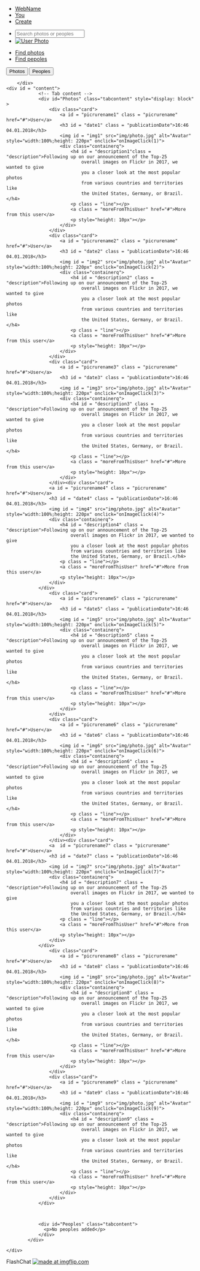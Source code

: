 <!DOCTYPE html PUBLIC "-//W3C//DTD XHTML 1.0 Transitional//EN" "http://www.w3.org/TR/xhtml1/DTD/xhtml1-transitional.dtd">
<html xmlns="http://www.w3.org/1999/xhtml">
<head>
<meta http-equiv="Content-Type" content="text/html; charset=utf-8" />
<title>Название страницы</title>
<link href = "css/style.css" type = "text/css" rel = "stylesheet"/>
<script src="js/jquery-3.2.1.min.js"></script>
<script src="js/galleryscript.js"></script>
</head>
<body>
	<div id = "weaper">
		<div id = "header">
			<div id = "top_header">
				<ul>
					<li><a id = "logo" class = "active"href = "gallery.htm">WebName</a></li>
					<li><a href = "#">You</a></li>
					<li><a href = "#">Create</a></li>
				</ul>
				<div id = "right_header">
					<ul>
						<li><input id = "search" type = "text" placeholder = "Search photos or peoples" onfocus = "searcjOnFocuse()" onblur = "searchOnBlur()" ></input></li>
						<li><a href = "#"><img class = "circular_img" src = "img\andrushka.jpg" alt = "User Photo"/></a></li>
					</ul>
				</div>
				<div id = "search_element">
				<ul>
						<li><a href = "#">Find photos</a></li>
						<li><a href = "#">Find pepoles</a></li>
					</ul>
				</div>
			</div>
			<!-- Tab links -->
				<div class="tab">
				  <button class="tablinks active" onclick="openTab(event, 'Photos')">Photos</button>
				  <button class="tablinks" onclick="openTab(event, 'Peoples')">Peoples</button>
				</div>

			
		</div>
	<div id = "content">
				<!-- Tab content -->
				<div id="Photos" class="tabcontent" style="display: block" >
					<div class="card">
						<a id = "picrurename1" class = "picrurename" href="#">User</a>
						<h3 id = "date1" class = "publicationDate">16:46 04.01.2018</h3>
						<img id = "img1" src="img/photo.jpg" alt="Avatar" style="width:100%;height: 220px" onclick="onImageClick(1)">
						<div class="containerq">
							<h4 id = "description1"class = "description">Following up on our announcement of the Top-25
								overall images on Flickr in 2017, we wanted to give
								you a closer look at the most popular photos
								from various countries and territories like
								the United States, Germany, or Brazil.</h4>
							<p class = "line"></p>
							<a class = "moreFromThisUser" href="#">More from this user</a>
							<p style="height: 10px"></p>
						</div>
					</div>
					<div class="card">
						<a id = "picrurename2" class = "picrurename" href="#">User</a>
						<h3 id = "date2" class = "publicationDate">16:46 04.01.2018</h3>
						<img id = "img2" src="img/photo.jpg" alt="Avatar" style="width:100%;height: 220px" onclick="onImageClick(2)">
						<div class="containerq">
							<h4 id = "description2" class = "description">Following up on our announcement of the Top-25
								overall images on Flickr in 2017, we wanted to give
								you a closer look at the most popular photos
								from various countries and territories like
								the United States, Germany, or Brazil.</h4>
							<p class = "line"></p>
							<a class = "moreFromThisUser" href="#">More from this user</a>
							<p style="height: 10px"></p>
						</div>
					</div>
					<div class="card">
						<a id = "picrurename3" class = "picrurename" href="#">User</a>
						<h3 id = "date3" class = "publicationDate">16:46 04.01.2018</h3>
						<img id = "img3" src="img/photo.jpg" alt="Avatar" style="width:100%;height: 220px" onclick="onImageClick(3)">
						<div class="containerq">
							<h4 id = "description3" class = "description">Following up on our announcement of the Top-25
								overall images on Flickr in 2017, we wanted to give
								you a closer look at the most popular photos
								from various countries and territories like
								the United States, Germany, or Brazil.</h4>
							<p class = "line"></p>
							<a class = "moreFromThisUser" href="#">More from this user</a>
							<p style="height: 10px"></p>
						</div>
					</div><div class="card">
					<a id = "picrurename4" class = "picrurename" href="#">User</a>
					<h3 id = "date4" class = "publicationDate">16:46 04.01.2018</h3>
					<img id = "img4" src="img/photo.jpg" alt="Avatar" style="width:100%;height: 220px" onclick="onImageClick(4)">
					<div class="containerq">
						<h4 id = "description4" class = "description">Following up on our announcement of the Top-25
							overall images on Flickr in 2017, we wanted to give
							you a closer look at the most popular photos
							from various countries and territories like
							the United States, Germany, or Brazil.</h4>
						<p class = "line"></p>
						<a class = "moreFromThisUser" href="#">More from this user</a>
						<p style="height: 10px"></p>
					</div>
				</div>
					<div class="card">
						<a id = "picrurename5" class = "picrurename" href="#">User</a>
						<h3 id = "date5" class = "publicationDate">16:46 04.01.2018</h3>
						<img id = "img5" src="img/photo.jpg" alt="Avatar" style="width:100%;height: 220px" onclick="onImageClick(5)">
						<div class="containerq">
							<h4 id = "description5" class = "description">Following up on our announcement of the Top-25
								overall images on Flickr in 2017, we wanted to give
								you a closer look at the most popular photos
								from various countries and territories like
								the United States, Germany, or Brazil.</h4>
							<p class = "line"></p>
							<a class = "moreFromThisUser" href="#">More from this user</a>
							<p style="height: 10px"></p>
						</div>
					</div>
					<div class="card">
						<a id = "picrurename6" class = "picrurename" href="#">User</a>
						<h3 id = "date6" class = "publicationDate">16:46 04.01.2018</h3>
						<img id = "img6" src="img/photo.jpg" alt="Avatar" style="width:100%;height: 220px" onclick="onImageClick(6)">
						<div class="containerq">
							<h4 id = "description6" class = "description">Following up on our announcement of the Top-25
								overall images on Flickr in 2017, we wanted to give
								you a closer look at the most popular photos
								from various countries and territories like
								the United States, Germany, or Brazil.</h4>
							<p class = "line"></p>
							<a class = "moreFromThisUser" href="#">More from this user</a>
							<p style="height: 10px"></p>
						</div>
					</div><div class="card">
					<a  id = "picrurename7" class = "picrurename" href="#">User</a>
					<h3 id = "date7" class = "publicationDate">16:46 04.01.2018</h3>
					<img id = "img7" src="img/photo.jpg" alt="Avatar" style="width:100%;height: 220px" onclick="onImageClick(7)">
					<div class="containerq">
						<h4 id = "description7" class = "description">Following up on our announcement of the Top-25
							overall images on Flickr in 2017, we wanted to give
							you a closer look at the most popular photos
							from various countries and territories like
							the United States, Germany, or Brazil.</h4>
						<p class = "line"></p>
						<a class = "moreFromThisUser" href="#">More from this user</a>
						<p style="height: 10px"></p>
					</div>
				</div>
					<div class="card">
						<a id = "picrurename8" class = "picrurename" href="#">User</a>
						<h3 id = "date8" class = "publicationDate">16:46 04.01.2018</h3>
						<img id = "img8" src="img/photo.jpg" alt="Avatar" style="width:100%;height: 220px" onclick="onImageClick(8)">
						<div class="containerq">
							<h4 id = "description8" class = "description">Following up on our announcement of the Top-25
								overall images on Flickr in 2017, we wanted to give
								you a closer look at the most popular photos
								from various countries and territories like
								the United States, Germany, or Brazil.</h4>
							<p class = "line"></p>
							<a class = "moreFromThisUser" href="#">More from this user</a>
							<p style="height: 10px"></p>
						</div>
					</div>
					<div class="card">
						<a id = "picrurename9" class = "picrurename" href="#">User</a>
						<h3 id = "date9" class = "publicationDate">16:46 04.01.2018</h3>
						<img id = "img9" src="img/photo.jpg" alt="Avatar" style="width:100%;height: 220px" onclick="onImageClick(9)">
						<div class="containerq">
							<h4 id = "description9" class = "description">Following up on our announcement of the Top-25
								overall images on Flickr in 2017, we wanted to give
								you a closer look at the most popular photos
								from various countries and territories like
								the United States, Germany, or Brazil.</h4>
							<p class = "line"></p>
							<a class = "moreFromThisUser" href="#">More from this user</a>
							<p style="height: 10px"></p>
						</div>
					</div>
				</div>



				<div id="Peoples" class="tabcontent">
				  <p>No peoples added</p>
				</div>
			</div>

	</div>
	
</body>
</html>






FlashChat
<a href="https://imgflip.com/gif/257v1f"><img src="https://i.imgflip.com/257v1f.gif" title="made at imgflip.com"/></a>
